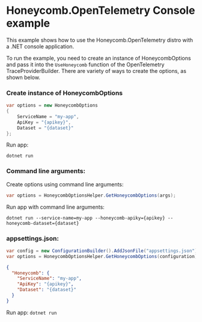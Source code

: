 # Honeycomb.OpenTelemetry Console example

This example shows how to use the Honeycomb.OpenTelemetry distro with a .NET console application.

To run the example, you need to create an instance of HoneycombOptions and pass it into the `UseHoneycomb` function of the OpenTelemetry TraceProviderBuilder. There are variety of ways to create the options, as shown below.

### Create instance of HoneycombOptions

```csharp
var options = new HoneycombOptions
{
    ServiceName = "my-app",
    ApiKey = "{apikey}",
    Dataset = "{dataset}"
};
```

Run app:

`dotnet run`

### Command line arguments:

Create options using command line arguments:

```csharp
var options = HoneycombOptionsHelper.GetHoneycombOptions(args);
```

Run app with command line arguments:

`dotnet run --service-name=my-app --honeycomb-apiky={apikey} --honeycomb-dataset={dataset}`

### appsettings.json: 

```csharp
var config = new ConfigurationBuilder().AddJsonFile("appsettings.json").Build();
var options = HoneycombOptionsHelper.GetHoneycombOptions(configuration);
```

```json
{
  "Honeycomb": {
    "ServiceName": "my-app",
    "ApiKey": "{apikey}",
    "Dataset": "{dataset}"
  }
}
```

Run app:
`dotnet run`
